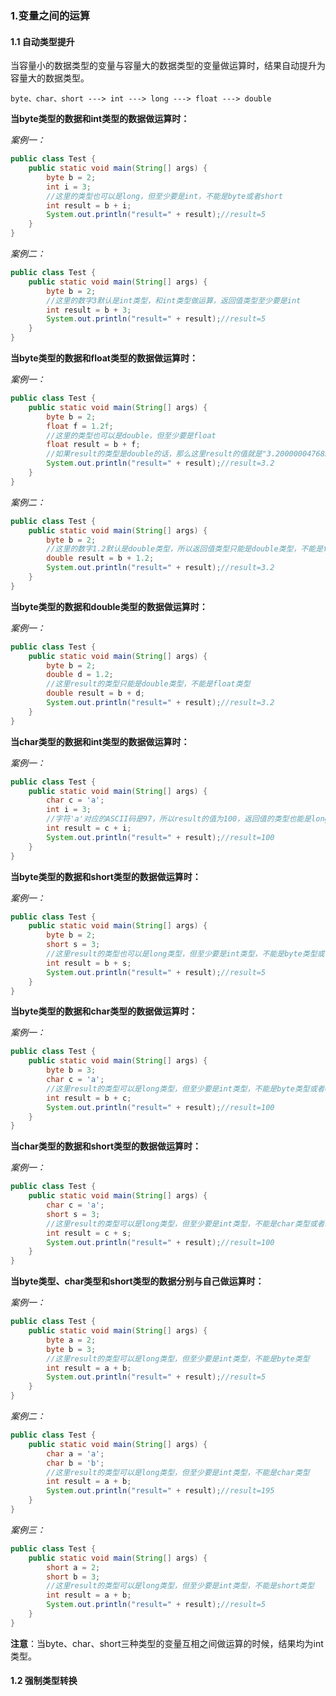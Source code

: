### 1.变量之间的运算

#### 1.1 自动类型提升

当容量小的数据类型的变量与容量大的数据类型的变量做运算时，结果自动提升为容量大的数据类型。

`byte、char、short ---> int ---> long ---> float ---> double`

**当byte类型的数据和int类型的数据做运算时：**

*案例一：*

```java
public class Test {
    public static void main(String[] args) {
        byte b = 2;
        int i = 3;
        //这里的类型也可以是long，但至少要是int，不能是byte或者short
        int result = b + i;
        System.out.println("result=" + result);//result=5
    }
}
```

*案例二：*

```java
public class Test {
    public static void main(String[] args) {
        byte b = 2;
        //这里的数字3默认是int类型，和int类型做运算，返回值类型至少要是int
        int result = b + 3;
        System.out.println("result=" + result);//result=5
    }
}
```

**当byte类型的数据和float类型的数据做运算时：**

*案例一：*

```java
public class Test {
    public static void main(String[] args) {
        byte b = 2;
        float f = 1.2f;
        //这里的类型也可以是double，但至少要是float
        float result = b + f;
        //如果result的类型是double的话，那么这里result的值就是"3.200000047683716"
        System.out.println("result=" + result);//result=3.2
    }
}
```

*案例二：*

```java
public class Test {
    public static void main(String[] args) {
        byte b = 2;
        //这里的数字1.2默认是double类型，所以返回值类型只能是double类型，不能是float类型
        double result = b + 1.2;
        System.out.println("result=" + result);//result=3.2
    }
}
```

**当byte类型的数据和double类型的数据做运算时：**

*案例一：*

```java
public class Test {
    public static void main(String[] args) {
        byte b = 2;
        double d = 1.2;
        //这里result的类型只能是double类型，不能是float类型
        double result = b + d;
        System.out.println("result=" + result);//result=3.2
    }
}
```

**当char类型的数据和int类型的数据做运算时：**

*案例一：*

```java
public class Test {
    public static void main(String[] args) {
        char c = 'a';
        int i = 3;
        //字符'a'对应的ASCII码是97，所以result的值为100，返回值的类型也能是long类型，但至少要是int类型
        int result = c + i;
        System.out.println("result=" + result);//result=100
    }
}
```

**当byte类型的数据和short类型的数据做运算时：**

*案例一：*

```java
public class Test {
    public static void main(String[] args) {
        byte b = 2;
        short s = 3;
        //这里result的类型也可以是long类型，但至少要是int类型，不能是byte类型或者short类型
        int result = b + s;
        System.out.println("result=" + result);//result=5
    }
}
```

**当byte类型的数据和char类型的数据做运算时：**

*案例一：*

```java
public class Test {
    public static void main(String[] args) {
        byte b = 3;
        char c = 'a';
        //这里result的类型可以是long类型，但至少要是int类型，不能是byte类型或者char类型
        int result = b + c;
        System.out.println("result=" + result);//result=100
    }
}
```

**当char类型的数据和short类型的数据做运算时：**

*案例一：*

```java
public class Test {
    public static void main(String[] args) {
        char c = 'a';
        short s = 3;
        //这里result的类型可以是long类型，但至少要是int类型，不能是char类型或者short类型
        int result = c + s;
        System.out.println("result=" + result);//result=100
    }
}
```

**当byte类型、char类型和short类型的数据分别与自己做运算时：**

*案例一：*

```java
public class Test {
    public static void main(String[] args) {
        byte a = 2;
        byte b = 3;
        //这里result的类型可以是long类型，但至少要是int类型，不能是byte类型
        int result = a + b;
        System.out.println("result=" + result);//result=5
    }
}
```

*案例二：*

```java
public class Test {
    public static void main(String[] args) {
        char a = 'a';
        char b = 'b';
        //这里result的类型可以是long类型，但至少要是int类型，不能是char类型
        int result = a + b;
        System.out.println("result=" + result);//result=195
    }
}
```

*案例三：*

```java
public class Test {
    public static void main(String[] args) {
        short a = 2;
        short b = 3;
        //这里result的类型可以是long类型，但至少要是int类型，不能是short类型
        int result = a + b;
        System.out.println("result=" + result);//result=5
    }
}
```

**注意**：当byte、char、short三种类型的变量互相之间做运算的时候，结果均为int类型。

#### 1.2 强制类型转换







